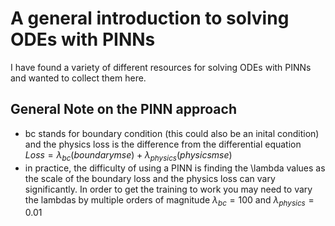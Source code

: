 # A general introduction to solving ODEs with PINNs
I have found a variety of different resources for solving ODEs with PINNs and wanted to collect them here.
## General Note on the PINN approach
- bc stands for boundary condition (this could also be an inital condition) and the physics loss is the difference from the differential equation
$Loss = \lambda_{bc}(boundary mse) + \lambda_{physics}(physics mse)$
- in practice, the difficulty of using a PINN is finding the \lambda values as the scale of the boundary loss and the physics loss can vary significantly. In order to get the training to work you may need to vary the lambdas by multiple orders of magnitude $\lambda_{bc} = 100$ and $\lambda_{physics} = 0.01$
